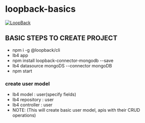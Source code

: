 # loopback-basics

[![LoopBack](https://github.com/strongloop/loopback-next/raw/master/docs/site/imgs/branding/Powered-by-LoopBack-Badge-(blue)-@2x.png)](http://loopback.io/)


## BASIC STEPS TO CREATE PROJECT

* npm i -g @loopback/cli
* lb4 app
* npm install loopback-connector-mongodb --save
* lb4 datasource mongoDS --connector mongoDB
* npm start

### create user model
* lb4 model : user(specify fields)
* lb4 repository : user
* lb4 controller : user
* NOTE: (This will create basic user model, apis with their CRUD operations)

